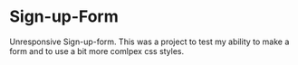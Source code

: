 # Sign-up-Form
Unresponsive Sign-up-form. This was a project to test my ability to make a form and to use a bit more comlpex css styles. 